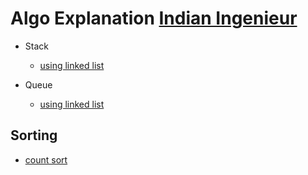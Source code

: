 # Algo Explanation [Indian Ingenieur](https://indian-ingenieure.blogspot.com/)

* Stack 
  * [using linked list](stack/stackUsingLinkedList.html)

* Queue
  * [using linked list](queue/queue.html)

## __Sorting__
* [count sort](sorts/countSort.html)